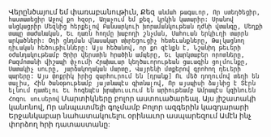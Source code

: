 
Վերընծայում եմ փառաբանութիւն,
Քեզ` անմահ թագաւոր,
Որ ստեղծեցիր, հաստատեցիր
Աջով քո հզօր,
Աղաչում եմ քեզ, կրկին կատարիր:
Սրանով անցկացրիր
Մեզնից հերքելով
Բանսարկուի խորամանկութեան դժնի վտանգը,
Մեղքի տապը տաժանական,
Եւ դառն հողմը խաբողի շնչման,
Մահուան երկիւղի տարրն արկածների:
Օդի ցնդման վնասակար տխրեցուցիչ
հետեւանքները,
Թալկացնող դիւական հեծութիւնները:
Այս հեծանով, որ քո զէնքն է,
Նշանիդ թեւերի օժանդակութեամբ
Ցրիր վերստին հրածին ամպերը,
Եւ կարկտաբեր որոտները,
Բազմոտանի վիշապի փչումի
Հրախաւար կեղծաւորութեան ցաւագին ցոլմունքը,
Սատակիչ սուրը, յարձակողական մարտը,
Վայրենի մտքերով գրոհող դեւերի պարերը:
Այս փոքրիկ իրից զարհուրում են [դրանք]
Ու մեծ դողումով տեղի են տալիս,
Հին ծանօթութեամբ յայտնապէս գիտնալով,
Որ այսպիսի ձայնից է Տէրն ելնում դատելու
Եւ հոգեպէս խրախուսւում են արիութեամբ
Ամրապէս կզինուեն Հոգու սուսերով`
Մարտիկները բոլոր աստուածարեալ.
Այս յիշատակի կանոնով,
Որ անպատմելի գոչմամբ
Բոլոր ազգերին կազդարարի
Երջանկաբար նահատակուելու օրինաւոր ասպարեզում
Ամէն ինչ փորձող հրի դատաստանը:

